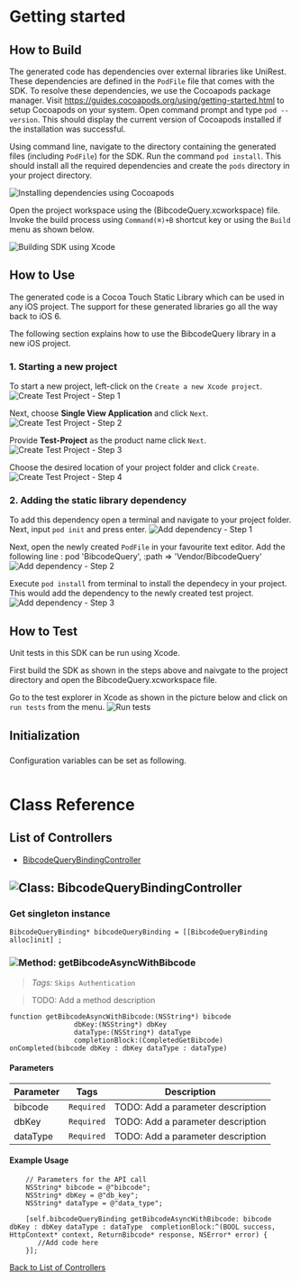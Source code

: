 # Getting started

## How to Build


The generated code has dependencies over external libraries like UniRest. These dependencies are defined in the ```PodFile``` file that comes with the SDK. 
To resolve these dependencies, we use the Cocoapods package manager.
Visit https://guides.cocoapods.org/using/getting-started.html to setup Cocoapods on your system.
Open command prompt and type ```pod --version```. This should display the current version of Cocoapods installed if the installation was successful.

Using command line, navigate to the directory containing the generated files (including ```PodFile```) for the SDK. 
Run the command ```pod install```. This should install all the required dependencies and create the ```pods``` directory in your project directory.

![Installing dependencies using Cocoapods](https://apidocs.io/illustration/objc?step=AddDependencies&workspaceFolder=BibcodeQuery-ObjC&workspaceName=BibcodeQuery&projectName=BibcodeQuery&rootNamespace=BibcodeQuery)

Open the project workspace using the (BibcodeQuery.xcworkspace) file. Invoke the build process using `Command(⌘)+B` shortcut key or using the `Build` menu as shown below.

![Building SDK using Xcode](https://apidocs.io/illustration/objc?step=BuildSDK&workspaceFolder=BibcodeQuery-ObjC&workspaceName=BibcodeQuery&projectName=BibcodeQuery&rootNamespace=BibcodeQuery)


## How to Use

The generated code is a Cocoa Touch Static Library which can be used in any iOS project. The support for these generated libraries go all the way back to iOS 6.

The following section explains how to use the BibcodeQuery library in a new iOS project.     
### 1. Starting a new project
To start a new project, left-click on the ```Create a new Xcode project```.
![Create Test Project - Step 1](https://apidocs.io/illustration/objc?step=Test1&workspaceFolder=BibcodeQuery-ObjC&workspaceName=BibcodeQuery&projectName=BibcodeQuery&rootNamespace=BibcodeQuery)

Next, choose **Single View Application** and click ```Next```.
![Create Test Project - Step 2](https://apidocs.io/illustration/objc?step=Test2&workspaceFolder=BibcodeQuery-ObjC&workspaceName=BibcodeQuery&projectName=BibcodeQuery&rootNamespace=BibcodeQuery)

Provide **Test-Project** as the product name click ```Next```.
![Create Test Project - Step 3](https://apidocs.io/illustration/objc?step=Test3&workspaceFolder=BibcodeQuery-ObjC&workspaceName=BibcodeQuery&projectName=BibcodeQuery&rootNamespace=BibcodeQuery)

Choose the desired location of your project folder and click ```Create```.
![Create Test Project - Step 4](https://apidocs.io/illustration/objc?step=Test4&workspaceFolder=BibcodeQuery-ObjC&workspaceName=BibcodeQuery&projectName=BibcodeQuery&rootNamespace=BibcodeQuery)

### 2. Adding the static library dependency
To add this dependency open a terminal and navigate to your project folder. Next, input ```pod init``` and press enter.
![Add dependency - Step 1](https://apidocs.io/illustration/objc?step=Add0&workspaceFolder=BibcodeQuery-ObjC&workspaceName=BibcodeQuery&projectName=BibcodeQuery&rootNamespace=BibcodeQuery)

Next, open the newly created ```PodFile``` in your favourite text editor. Add the following line : pod 'BibcodeQuery', :path => 'Vendor/BibcodeQuery'
![Add dependency - Step 2](https://apidocs.io/illustration/objc?step=Add1&workspaceFolder=BibcodeQuery-ObjC&workspaceName=BibcodeQuery&projectName=BibcodeQuery&rootNamespace=BibcodeQuery)

Execute `pod install` from terminal to install the dependecy in your project. This would add the dependency to the newly created test project.
![Add dependency - Step 3](https://apidocs.io/illustration/objc?step=Add2&workspaceFolder=BibcodeQuery-ObjC&workspaceName=BibcodeQuery&projectName=BibcodeQuery&rootNamespace=BibcodeQuery)


## How to Test

Unit tests in this SDK can be run using Xcode. 

First build the SDK as shown in the steps above and naivgate to the project directory and open the BibcodeQuery.xcworkspace file.

Go to the test explorer in Xcode as shown in the picture below and click on `run tests` from the menu. 
![Run tests](https://apidocs.io/illustration/objc?step=RunTests&workspaceFolder=BibcodeQuery-ObjC&workspaceName=BibcodeQuery&projectName=BibcodeQuery&rootNamespace=BibcodeQuery)


## Initialization

### 

Configuration variables can be set as following.
```Objc

```

# Class Reference

## <a name="list_of_controllers"></a>List of Controllers

* [BibcodeQueryBindingController](#bibcode_query_binding_controller)

## <a name="bibcode_query_binding_controller"></a>![Class: ](https://apidocs.io/img/class.png ".BibcodeQueryBindingController") BibcodeQueryBindingController

### Get singleton instance
```objc
BibcodeQueryBinding* bibcodeQueryBinding = [[BibcodeQueryBinding alloc]init] ;
```

### <a name="get_bibcode_async_with_bibcode"></a>![Method: ](https://apidocs.io/img/method.png ".BibcodeQueryBindingController.getBibcodeAsyncWithBibcode") getBibcodeAsyncWithBibcode

> *Tags:*  ``` Skips Authentication ``` 

> TODO: Add a method description


```objc
function getBibcodeAsyncWithBibcode:(NSString*) bibcode
                dbKey:(NSString*) dbKey
                dataType:(NSString*) dataType
                completionBlock:(CompletedGetBibcode) onCompleted(bibcode dbKey : dbKey dataType : dataType)
```

#### Parameters

| Parameter | Tags | Description |
|-----------|------|-------------|
| bibcode |  ``` Required ```  | TODO: Add a parameter description |
| dbKey |  ``` Required ```  | TODO: Add a parameter description |
| dataType |  ``` Required ```  | TODO: Add a parameter description |





#### Example Usage

```objc
    // Parameters for the API call
    NSString* bibcode = @"bibcode";
    NSString* dbKey = @"db_key";
    NSString* dataType = @"data_type";

    [self.bibcodeQueryBinding getBibcodeAsyncWithBibcode: bibcode dbKey : dbKey dataType : dataType  completionBlock:^(BOOL success, HttpContext* context, ReturnBibcode* response, NSError* error) { 
       //Add code here
    }];
```


[Back to List of Controllers](#list_of_controllers)



